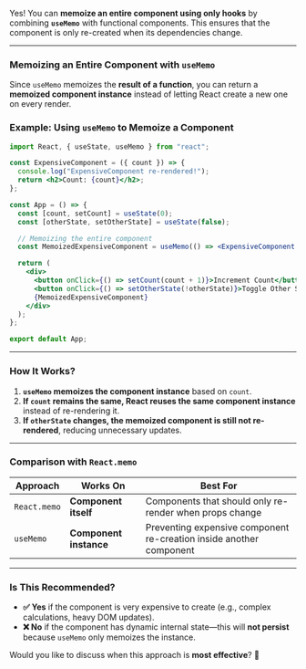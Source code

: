 Yes! You can **memoize an entire component using only hooks** by combining **`useMemo`** with functional components. This ensures that the component is only re-created when its dependencies change.

---

### **Memoizing an Entire Component with `useMemo`**
Since `useMemo` memoizes the **result of a function**, you can return a **memoized component instance** instead of letting React create a new one on every render.

### **Example: Using `useMemo` to Memoize a Component**
```jsx
import React, { useState, useMemo } from "react";

const ExpensiveComponent = ({ count }) => {
  console.log("ExpensiveComponent re-rendered!");
  return <h2>Count: {count}</h2>;
};

const App = () => {
  const [count, setCount] = useState(0);
  const [otherState, setOtherState] = useState(false);

  // Memoizing the entire component
  const MemoizedExpensiveComponent = useMemo(() => <ExpensiveComponent count={count} />, [count]);

  return (
    <div>
      <button onClick={() => setCount(count + 1)}>Increment Count</button>
      <button onClick={() => setOtherState(!otherState)}>Toggle Other State</button>
      {MemoizedExpensiveComponent}
    </div>
  );
};

export default App;
```

---

### **How It Works?**
1. **`useMemo` memoizes the component instance** based on `count`.  
2. **If `count` remains the same, React reuses the same component instance** instead of re-rendering it.  
3. **If `otherState` changes, the memoized component is still not re-rendered**, reducing unnecessary updates.  

---

### **Comparison with `React.memo`**
| Approach | Works On | Best For |
|----------|---------|----------|
| `React.memo` | **Component itself** | Components that should only re-render when props change |
| `useMemo` | **Component instance** | Preventing expensive component re-creation inside another component |

---

### **Is This Recommended?**
- **✅ Yes** if the component is very expensive to create (e.g., complex calculations, heavy DOM updates).  
- **❌ No** if the component has dynamic internal state—this will **not persist** because `useMemo` only memoizes the instance.

Would you like to discuss when this approach is **most effective**? 🚀